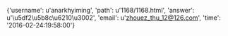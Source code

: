 {'username': u'anarkhyiming', 'path': u'1168/1168.html', 'answer': u'\u5df2\u5b8c\u6210\u3002', 'email': u'zhouez_thu_12@126.com', 'time': '2016-02-24:19:58:00'}
